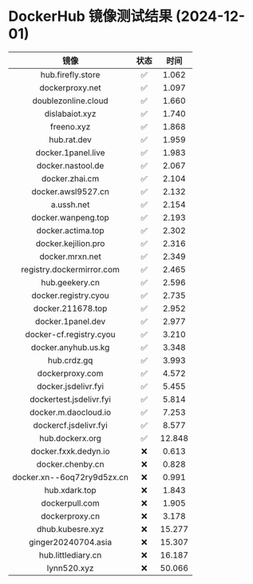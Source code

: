 # DockerHub 镜像测试结果 (2024-12-01)

|  镜像  |  状态  |  时间  |
| :----: | :----: | :----: |
| hub.firefly.store | ✅ | 1.062 |
| dockerproxy.net | ✅ | 1.097 |
| doublezonline.cloud | ✅ | 1.660 |
| dislabaiot.xyz | ✅ | 1.740 |
| freeno.xyz | ✅ | 1.868 |
| hub.rat.dev | ✅ | 1.959 |
| docker.1panel.live | ✅ | 1.983 |
| docker.nastool.de | ✅ | 2.067 |
| docker.zhai.cm | ✅ | 2.104 |
| docker.awsl9527.cn | ✅ | 2.132 |
| a.ussh.net | ✅ | 2.154 |
| docker.wanpeng.top | ✅ | 2.193 |
| docker.actima.top | ✅ | 2.302 |
| docker.kejilion.pro | ✅ | 2.316 |
| docker.mrxn.net | ✅ | 2.349 |
| registry.dockermirror.com | ✅ | 2.465 |
| hub.geekery.cn | ✅ | 2.596 |
| docker.registry.cyou | ✅ | 2.735 |
| docker.211678.top | ✅ | 2.952 |
| docker.1panel.dev | ✅ | 2.977 |
| docker-cf.registry.cyou | ✅ | 3.210 |
| docker.anyhub.us.kg | ✅ | 3.348 |
| hub.crdz.gq | ✅ | 3.993 |
| dockerproxy.com | ✅ | 4.572 |
| docker.jsdelivr.fyi | ✅ | 5.455 |
| dockertest.jsdelivr.fyi | ✅ | 5.814 |
| docker.m.daocloud.io | ✅ | 7.253 |
| dockercf.jsdelivr.fyi | ✅ | 8.577 |
| hub.dockerx.org | ✅ | 12.848 |
| docker.fxxk.dedyn.io | ❌ | 0.613 |
| docker.chenby.cn | ❌ | 0.828 |
| docker.xn--6oq72ry9d5zx.cn | ❌ | 0.991 |
| hub.xdark.top | ❌ | 1.843 |
| dockerpull.com | ❌ | 1.905 |
| dockerproxy.cn | ❌ | 3.178 |
| dhub.kubesre.xyz | ❌ | 15.277 |
| ginger20240704.asia | ❌ | 15.307 |
| hub.littlediary.cn | ❌ | 16.187 |
| lynn520.xyz | ❌ | 50.066 |
